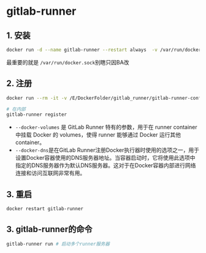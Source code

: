 # gitlab-runner

## 1. 安装
```bash
docker run -d --name gitlab-runner --restart always  -v /var/run/docker.sock:/var/run/docker.sock -v /E/DockerFolder/gitlab_runner/gitlab-runner-config:/etc/gitlab-runner gitlab/gitlab-runner:latest
```

最重要的就是 `/var/run/docker.sock`别瞎只因BA改

## 2. 注册
```bash
docker run --rm -it -v /E/DockerFolder/gitlab_runner/gitlab-runner-config:/etc/gitlab-runner gitlab/gitlab-runner register

# 在内部
gitlab-runner register
```

* `--docker-volumes` 是 GitLab Runner 特有的参数，用于在 runner container 中挂载 Docker 的 volumes，使得 runner 能够通过 Docker 运行其他 container。
* `--docker-dns`是在GitLab Runner注册Docker执行器时使用的选项之一，用于设置Docker容器使用的DNS服务器地址。当容器启动时，它将使用此选项中指定的DNS服务器作为默认DNS服务器。这对于在Docker容器内部进行网络连接和访问互联网非常有用。

## 3. 重启
```bash
docker restart gitlab-runner
```

## 3. gitlab-runner的命令
```bash
gitlab-runner run # 启动多个runner服务器
```